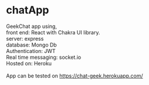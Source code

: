 # chatApp

GeekChat app using, <br/>
front end: React with Chakra UI library. <br/>
server: express <br/>
database: Mongo Db <br/>
Authentication: JWT <br/>
Real time messaging: socket.io <br/>
Hosted on: Heroku <br/>
<br/>
App can be tested on https://chat-geek.herokuapp.com/ <br/>
